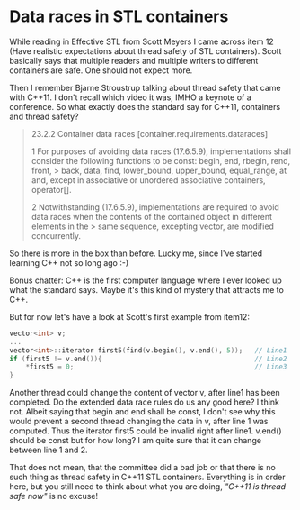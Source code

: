 # Data races in STL containers #

While reading in Effective STL from Scott Meyers I came across item 12 (Have realistic expectations about thread safety of STL containers). Scott basically says that multiple readers and multiple writers to different containers are safe. One should not expect more.

Then I remember Bjarne Stroustrup talking about thread safety that came with C++11. I don't recall which video it was, IMHO a keynote of a conference. So what exactly does the standard say for C++11,  containers and thread safety?

 
> 23.2.2 Container data races [container.requirements.dataraces]
>
> 1 For purposes of avoiding data races (17.6.5.9), implementations shall consider the following functions to be const: begin, end, rbegin, rend, front, > back, data, find, lower_bound, upper_bound, equal_range, at and, except in associative or unordered associative containers, operator[].
>
> 2 Notwithstanding (17.6.5.9), implementations are required to avoid data races when the contents of the contained object in different elements in the > same sequence, excepting vector<bool>, are modified concurrently.

So there is more in the box than before. Lucky me, since I've started learning C++ not so long ago :-)

Bonus chatter: C++ is the first computer language where I ever looked up what the standard says. Maybe it's this kind of mystery that attracts me to C++.


But for now let's have a look at Scott's first example from item12:

```cpp
vector<int> v;
...
vector<int>::iterator first5(find(v.begin(), v.end(), 5));   // Line1
if (first5 != v.end()){                                      // Line2 
    *first5 = 0;                                             // Line3
}
```

Another thread could change the content of vector v, after line1 has been completed. Do the extended data race rules do us any good here? I think not. Albeit saying that begin and end shall be const, I don't see why this would prevent a second thread changing the data in v, after line 1 was computed. Thus the iterator first5 could be invalid right after line1. v.end() should be const but for how long? I am quite sure that it can change between line 1 and 2.

That does not mean, that the committee did a bad job or that there is no such thing as thread safety in C++11 STL containers. Everything is in order here, but you still need to think about what you are doing, _"C++11 is thread safe now"_ is no excuse!
